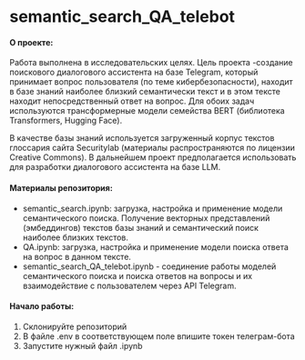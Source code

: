 # semantic_search_QA_telebot

#### О проекте:
Работа выполнена в исследовательских целях. Цель проекта -создание поискового диалогового ассистента на базе Telegram, который принимает вопрос пользователя (по теме кибербезопасности), находит в базе знаний наиболее близкий семантически текст и в этом тексте находит непосредственный ответ на вопрос. Для обоих задач используются трансформерные модели семейства BERT (библиотека Transformers, Hugging Face).

В качестве базы знаний используется загруженный корпус текстов глоссария сайта Securitylab (материалы распространяются по лицензии Creative Commons). В дальнейшем проект предполагается использовать для разработки диалогового ассистента на базе LLM.

#### Материалы репозитория:
- semantic_search.ipynb: загрузка, настройка и применение модели семантического поиска. Получение векторных представлений (эмбеддингов) текстов базы знаний и семантический поиск наиболее близких текстов.
- QA.ipynb: загрузка, настройка и применение модели поиска ответа на вопрос в данном тексте.
- semantic_search_QA_telebot.ipynb - соединение работы моделей семантического поиска и поиска ответов на вопросы и их взаимодействие с пользователем через API Telegram.

#### Начало работы:
1. Склонируйте репозиторий
2. В файле .env в соответствующем поле впишите токен телеграм-бота
3. Запустите нужный файл .ipynb
